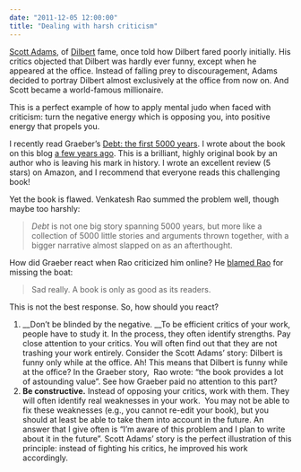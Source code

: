 ```yaml
---
date: "2011-12-05 12:00:00"
title: "Dealing with harsh criticism"
---
```




[Scott Adams](https://en.wikipedia.org/wiki/Scott_Adams), of [Dilbert](https://en.wikipedia.org/wiki/Dilbert) fame, once told how Dilbert fared poorly initially. His critics objected that Dilbert was hardly ever funny, except when he appeared at the office. Instead of falling prey to discouragement, Adams decided to portray Dilbert almost exclusively at the office from now on. And Scott became a world-famous millionaire.

This is a perfect example of how to apply mental judo when faced with criticism: turn the negative energy which is opposing you, into positive energy that propels you.

I recently read Graeber&rsquo;s [Debt: the first 5000 years](https://www.amazon.com/Debt-First-5-000-Years/dp/1933633867/ref=sr_1_1?ie=UTF8&amp;qid=1323095810&amp;sr=8-1). I wrote about the book on this blog [a few years ago](/lemire/blog/2011/11/14/where-does-debt-credit-and-currencies-come-from/). This is a brilliant, highly original book by an author who is leaving his mark in history. I wrote an excellent review (5 stars) on Amazon, and I recommend that everyone reads this challenging book!

Yet the book is flawed. Venkatesh Rao summed the problem well, though maybe too harshly:

> _Debt_ is not one big story spanning 5000 years, but more like a collection of 5000 little stories and arguments thrown together, with a bigger narrative almost slapped on as an afterthought.


How did Graeber react when Rao criticized him online? He [blamed Rao](http://www.ribbonfarm.com/2011/12/01/how-the-world-works/#comment-13306) for missing the boat:

> Sad really. A book is only as good as its readers.


This is not the best response. So, how should you react?

1. __Don&rsquo;t be blinded by the negative. __To be efficient critics of your work, people have to study it. In the process, they often identify strengths. Pay close attention to your critics. You will often find out that they are not trashing your work entirely. Consider the Scott Adams&rsquo; story: Dilbert is funny only while at the office. Ah! This means that Dilbert is funny while at the office? In the Graeber story,  Rao wrote: &ldquo;the book provides a lot of astounding value&rdquo;. See how Graeber paid no attention to this part?
1. __Be constructive.__ Instead of opposing your critics, work with them. They will often identify real weaknesses in your work.  You may not be able to fix these weaknesses (e.g., you cannot re-edit your book), but you should at least be able to take them into account in the future. An answer that I give often is &ldquo;I&rsquo;m aware of this problem and I plan to write about it in the future&rdquo;. Scott Adams&rsquo; story is the perfect illustration of this principle: instead of fighting his critics, he improved his work accordingly.


&nbsp;


